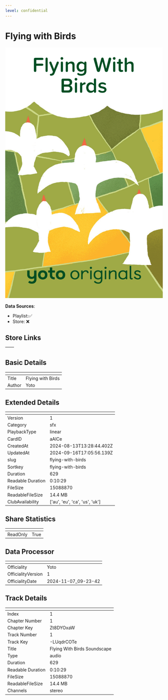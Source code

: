 ```yaml
---
level: confidential
---
```

# Flying with Birds

![card_[aAlCe].png](../../img/cards/card_[aAlCe].png)

**Data Sources**: 

- Playlist:✅
- Store: ❌


## Store Links

| <!-- --> | <!-- --> |
| - | - |


## Basic Details

| <!-- --> | <!-- --> |
| - | - |
| Title | Flying with Birds |
| Author | Yoto |


## Extended Details

| <!-- --> | <!-- --> |
| - | - |
| Version | 1 |
| Category | sfx |
| PlaybackType | linear |
| CardID | aAlCe |
| CreatedAt | 2024-08-13T13:28:44.402Z |
| UpdatedAt | 2024-09-16T17:05:56.139Z |
| slug | flying-with-birds |
| Sortkey | flying-with-birds |
| Duration | 629 |
| Readable Duration | 0:10:29 |
| FileSize | 15088870 |
| ReadableFileSize | 14.4 MB |
| ClubAvailability | ['au', 'eu', 'ca', 'us', 'uk'] |


## Share Statistics

| <!-- --> | <!-- --> |
| - | - |
| ReadOnly | True |


## Data Processor

| <!-- --> | <!-- --> |
| - | - |
| Officiality | Yoto
| OfficialityVersion | 1
| OfficialityDate | 2024-11-07_09-23-42


## Track Details

| <!-- --> | <!-- --> |
| - | - |
| Index | 1 |
| Chapter Number | 1 |
| Chapter Key | Zt8DYOxaW |
| Track Number | 1 |
| Track Key | -LUqdrCOTe |
| Title | Flying With Birds Soundscape |
| Type | audio |
| Duration | 629 |
| Readable Duration | 0:10:29 |
| FileSize | 15088870 |
| ReadableFileSize | 14.4 MB |
| Channels | stereo |


